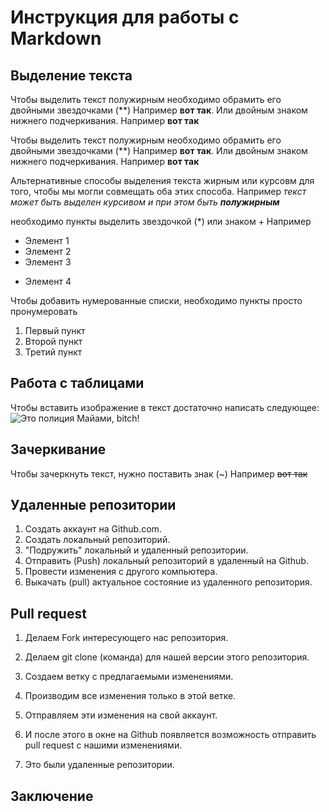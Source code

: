 # Инструкция для работы с Markdown

 ## Выделение текста

Чтобы выделить текст полужирным необходимо обрамить его двойными звездочками (**) Например **вот так**. Или двойным знаком нижнего подчеркивания. Например __вот  так__ 

 Чтобы выделить текст полужирным необходимо обрамить его двойными звездочками (**) Например **вот так**. Или двойным знаком нижнего подчеркивания. Например __вот  так__ 

 Альтернативные способы выделения текста жирным или курсовм для того, чтобы мы могли совмещать оба этих способа. Например _текст может быть выделен курсивом и при этом быть **полужирным**_

необходимо пункты выделить звездочкой (*) или знаком + Например 
 * Элемент 1
 * Элемент 2
 * Элемент 3
 + Элемент 4

 Чтобы добавить нумерованные списки, необходимо пункты просто пронумеровать 
 1. Первый пункт
 2. Второй пункт
 3. Третий пункт

 ## Работа с таблицами

 Чтобы вставить изображение в текст достаточно написать следующее: ![Это полиция Майами, bitch!](miami.jpg)

 ## Зачеркивание

 Чтобы зачеркнуть текст, нужно поставить знак (~) Например ~~вот так~~

 ## Удаленные репозитории

 1. Создать аккаунт на Github.com.
 2. Создать локальный репозиторий.
 3. "Подружить" локальный и удаленный репозитории. 
 4. Отправить (Push) локальный репозиторий в удаленный на Github.
 5. Провести изменения с другого компьютера.
 6. Выкачать (pull) актуальное состояние из удаленного репозитория.

 ## Pull request

 1. Делаем Fork интересующего нас репозитория.
 2. Делаем git clone (команда) для нашей версии этого репозитория.
 3. Создаем ветку с предлагаемыми изменениями.
 4. Производим все изменения только в этой ветке.
 5. Отправляем эти изменения на свой аккаунт.
 6. И после этого в окне на Github появляется возможность отправить pull request с нашими изменениями.

 7. Это были удаленные репозитории.

 ## Заключение 